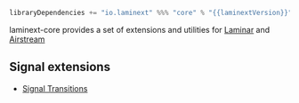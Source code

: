 ```scala
libraryDependencies += "io.laminext" %%% "core" % "{{laminextVersion}}"
```

laminext-core provides a set of extensions and utilities for [Laminar](https://github.com/raquo/Laminar) and [Airstream](https://github.com/raquo/Airstream)

## Signal extensions

* [Signal Transitions](/core/signal-transitions)
